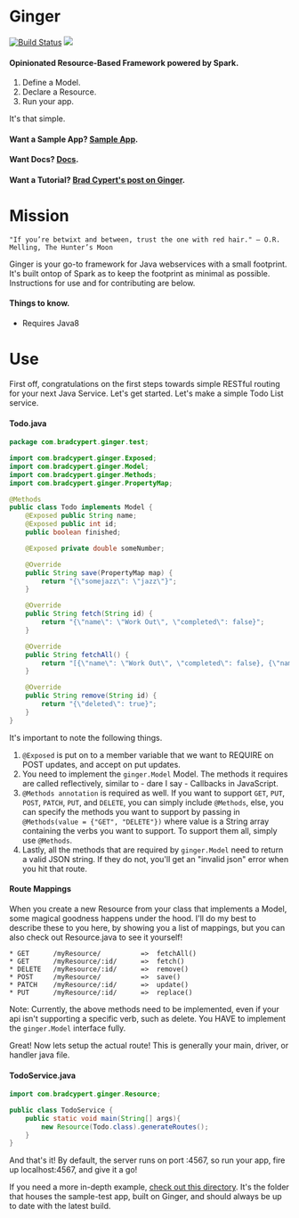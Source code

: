 # Ginger
[![Build Status](https://travis-ci.org/bradcypert/Ginger.svg)](https://travis-ci.org/bradcypert/Ginger) 
[![](https://img.shields.io/badge/docs-1.1.2-orange.svg)](http://bradcypert.github.io/Ginger/)

#### Opinionated Resource-Based Framework powered by Spark.

1. Define a Model.
2. Declare a Resource.
3. Run your app.

It's that simple.

#### Want a Sample App? [Sample App](http://www.github.com/bradcypert/GingerSampleApp).
#### Want Docs? [Docs](http://bradcypert.github.io/Ginger/).
#### Want a Tutorial? [Brad Cypert's post on Ginger](http://www.bradcypert.com/getting-started-with-ginger/).

# Mission
```
"If you’re betwixt and between, trust the one with red hair." – O.R. Melling, The Hunter’s Moon
```

Ginger is your go-to framework for Java webservices with a small footprint. It's built ontop of Spark as to keep the footprint as minimal as possible.  Instructions for use and for contributing are below.

#### Things to know.
* Requires Java8

# Use
First off, congratulations on the first steps towards simple RESTful routing for your next Java Service. Let's get started. Let's make a simple Todo List service.

#### Todo.java
```java
package com.bradcypert.ginger.test;

import com.bradcypert.ginger.Exposed;
import com.bradcypert.ginger.Model;
import com.bradcypert.ginger.Methods;
import com.bradcypert.ginger.PropertyMap;

@Methods
public class Todo implements Model {
    @Exposed public String name;
    @Exposed public int id;
    public boolean finished;

    @Exposed private double someNumber;

    @Override
    public String save(PropertyMap map) {
        return "{\"somejazz\": \"jazz\"}";
    }

    @Override
    public String fetch(String id) {
        return "{\"name\": \"Work Out\", \"completed\": false}";
    }

    @Override
    public String fetchAll() {
        return "[{\"name\": \"Work Out\", \"completed\": false}, {\"name\": \"Sleep in\", \"completed\": true}]";
    }

    @Override
    public String remove(String id) {
        return "{\"deleted\": true}";
    }
}
```

It's important to note the following things.

1. `@Exposed` is put on to a member variable that we want to REQUIRE on POST updates, and accept on put updates.
2. You need to implement the `ginger.Model` Model. The methods it requires are called reflectively, similar to - dare I say - Callbacks in JavaScript.
3. `@Methods annotation` is required as well. If you want to support `GET`, `PUT`, `POST`, `PATCH`, `PUT`, and `DELETE`, you can simply include `@Methods`, else, you can specify the methods you want to support by passing in `@Methods(value = {"GET", "DELETE"})` where value is a String array containing the verbs you want to support. To support them all, simply use `@Methods`.
4. Lastly, all the methods that are required by `ginger.Model` need to return a valid JSON string. If they do not, you'll get an "invalid json" error when you hit that route.

#### Route Mappings
When you create a new Resource from your class that implements a Model, some magical goodness happens under the hood. I'll do my best to describe these to you here, by showing you a list of mappings, but you can also check out Resource.java to see it yourself!
```
* GET      /myResource/          =>  fetchAll()
* GET      /myResource/:id/      =>  fetch()
* DELETE   /myResource/:id/      =>  remove()
* POST     /myResource/          =>  save()
* PATCH    /myResource/:id/      =>  update()
* PUT      /myResource/:id/      =>  replace()
```

Note: Currently, the above methods need to be implemented, even if your api isn't supporting a specific verb, such as delete. You HAVE to implement the `ginger.Model` interface fully.

Great! Now lets setup the actual route! This is generally your main, driver, or handler java file.
#### TodoService.java
```java
import com.bradcypert.ginger.Resource;

public class TodoService {
    public static void main(String[] args){
        new Resource(Todo.class).generateRoutes();
    }
}
```

And that's it! By default, the server runs on port :4567, so run your app, fire up localhost:4567, and give it a go!

If you need a more in-depth example, [check out this directory](https://github.com/bradcypert/Ginger/tree/master/src/main/java/com/bradcypert/ginger/test). It's the folder that houses the sample-test app, built on Ginger, and should always be up to date with the latest build.
